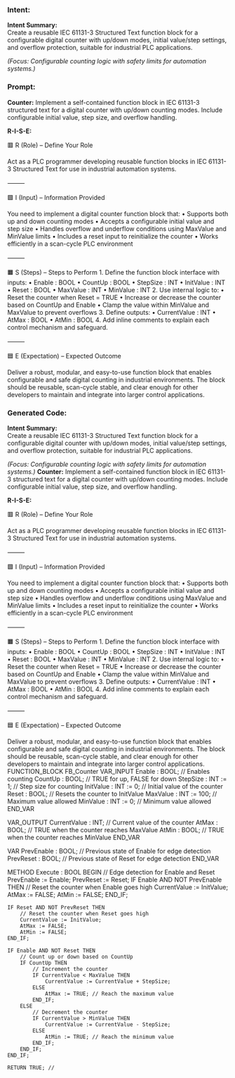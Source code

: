 ### Intent:
**Intent Summary:**  
Create a reusable IEC 61131-3 Structured Text function block for a configurable digital counter with up/down modes, initial value/step settings, and overflow protection, suitable for industrial PLC applications.  

*(Focus: Configurable counting logic with safety limits for automation systems.)*

### Prompt:
**Counter:**
Implement a self-contained function block in IEC 61131-3 structured text for a digital counter with up/down counting modes. Include configurable initial value, step size, and overflow handling.


**R-I-S-E:**

🟥 R (Role) – Define Your Role

Act as a PLC programmer developing reusable function blocks in IEC 61131-3 Structured Text for use in industrial automation systems.

⸻

🟩 I (Input) – Information Provided

You need to implement a digital counter function block that:
	•	Supports both up and down counting modes
	•	Accepts a configurable initial value and step size
	•	Handles overflow and underflow conditions using MaxValue and MinValue limits
	•	Includes a reset input to reinitialize the counter
	•	Works efficiently in a scan-cycle PLC environment

⸻

🟧 S (Steps) – Steps to Perform
	1.	Define the function block interface with inputs:
	•	Enable : BOOL
	•	CountUp : BOOL
	•	StepSize : INT
	•	InitValue : INT
	•	Reset : BOOL
	•	MaxValue : INT
	•	MinValue : INT
	2.	Use internal logic to:
	•	Reset the counter when Reset = TRUE
	•	Increase or decrease the counter based on CountUp and Enable
	•	Clamp the value within MinValue and MaxValue to prevent overflows
	3.	Define outputs:
	•	CurrentValue : INT
	•	AtMax : BOOL
	•	AtMin : BOOL
	4.	Add inline comments to explain each control mechanism and safeguard.

⸻

🟦 E (Expectation) – Expected Outcome

Deliver a robust, modular, and easy-to-use function block that enables configurable and safe digital counting in industrial environments. The block should be reusable, scan-cycle stable, and clear enough for other developers to maintain and integrate into larger control applications.

### Generated Code:
**Intent Summary:**  
Create a reusable IEC 61131-3 Structured Text function block for a configurable digital counter with up/down modes, initial value/step settings, and overflow protection, suitable for industrial PLC applications.  

*(Focus: Configurable counting logic with safety limits for automation systems.)*
**Counter:**
Implement a self-contained function block in IEC 61131-3 structured text for a digital counter with up/down counting modes. Include configurable initial value, step size, and overflow handling.


**R-I-S-E:**

🟥 R (Role) – Define Your Role

Act as a PLC programmer developing reusable function blocks in IEC 61131-3 Structured Text for use in industrial automation systems.

⸻

🟩 I (Input) – Information Provided

You need to implement a digital counter function block that:
	•	Supports both up and down counting modes
	•	Accepts a configurable initial value and step size
	•	Handles overflow and underflow conditions using MaxValue and MinValue limits
	•	Includes a reset input to reinitialize the counter
	•	Works efficiently in a scan-cycle PLC environment

⸻

🟧 S (Steps) – Steps to Perform
	1.	Define the function block interface with inputs:
	•	Enable : BOOL
	•	CountUp : BOOL
	•	StepSize : INT
	•	InitValue : INT
	•	Reset : BOOL
	•	MaxValue : INT
	•	MinValue : INT
	2.	Use internal logic to:
	•	Reset the counter when Reset = TRUE
	•	Increase or decrease the counter based on CountUp and Enable
	•	Clamp the value within MinValue and MaxValue to prevent overflows
	3.	Define outputs:
	•	CurrentValue : INT
	•	AtMax : BOOL
	•	AtMin : BOOL
	4.	Add inline comments to explain each control mechanism and safeguard.

⸻

🟦 E (Expectation) – Expected Outcome

Deliver a robust, modular, and easy-to-use function block that enables configurable and safe digital counting in industrial environments. The block should be reusable, scan-cycle stable, and clear enough for other developers to maintain and integrate into larger control applications.
FUNCTION_BLOCK FB_Counter
VAR_INPUT
    Enable : BOOL; // Enables counting
    CountUp : BOOL; // TRUE for up, FALSE for down
    StepSize : INT := 1; // Step size for counting
    InitValue : INT := 0; // Initial value of the counter
    Reset : BOOL; // Resets the counter to InitValue
    MaxValue : INT := 100; // Maximum value allowed
    MinValue : INT := 0; // Minimum value allowed
END_VAR

VAR_OUTPUT
    CurrentValue : INT; // Current value of the counter
    AtMax : BOOL; // TRUE when the counter reaches MaxValue
    AtMin : BOOL; // TRUE when the counter reaches MinValue
END_VAR

VAR
    PrevEnable : BOOL; // Previous state of Enable for edge detection
    PrevReset : BOOL; // Previous state of Reset for edge detection
END_VAR

METHOD Execute : BOOL
BEGIN
    // Edge detection for Enable and Reset
    PrevEnable := Enable;
    PrevReset := Reset;
    IF Enable AND NOT PrevEnable THEN
        // Reset the counter when Enable goes high
        CurrentValue := InitValue;
        AtMax := FALSE;
        AtMin := FALSE;
    END_IF;

    IF Reset AND NOT PrevReset THEN
        // Reset the counter when Reset goes high
        CurrentValue := InitValue;
        AtMax := FALSE;
        AtMin := FALSE;
    END_IF;

    IF Enable AND NOT Reset THEN
        // Count up or down based on CountUp
        IF CountUp THEN
            // Increment the counter
            IF CurrentValue < MaxValue THEN
                CurrentValue := CurrentValue + StepSize;
            ELSE
                AtMax := TRUE; // Reach the maximum value
            END_IF;
        ELSE
            // Decrement the counter
            IF CurrentValue > MinValue THEN
                CurrentValue := CurrentValue - StepSize;
            ELSE
                AtMin := TRUE; // Reach the minimum value
            END_IF;
        END_IF;
    END_IF;

    RETURN TRUE; //
